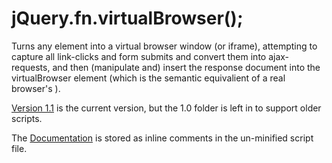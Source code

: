 # jQuery.fn.virtualBrowser();

Turns any element into a virtual browser window (or iframe), attempting to
capture all link-clicks and form submits and convert them into ajax-requests,
and then (manipulate and) insert the response document into the
virtualBrowser element (which is the semantic equivalient of a real browser's <body>).

[Version 1.1](1.1/) is the current version, but the 1.0 folder is left in to support older scripts.

The [Documentation](1.1/jquery.virtualbrowser-1.1.js) is stored as inline comments in the un-minified script file.